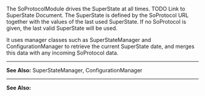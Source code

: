 <properties date="2016-06-24"
SortOrder="9"
/>

The SoProtocolModule drives the SuperState at all times. TODO Link to SuperState Document. The SuperState is defined by the SoProtocol URL together with the values of the last used SuperState. If no SoProtocol is given, the last valid SuperState will be used.

It uses manager classes such as SuperStateManager and ConfigurationManager to retrieve the current SuperState date, and merges this data with any incoming SoProtocol data.

------------------------------------------------------------------------

**See Also:** SuperStateManager, ConfigurationManager

------------------------------------------------------------------------

**See Also:**
